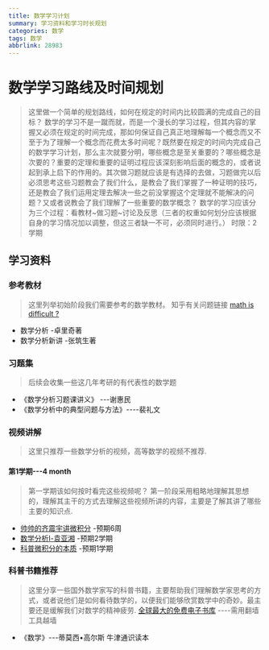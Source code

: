 ```yaml
---
title: 数学学习计划
summary: 学习资料和学习时长规划
categories: 数学
tags: 数学
abbrlink: 28983
---
```


# 数学学习路线及时间规划

> 这里做一个简单的规划路线，如何在规定的时间内比较圆满的完成自己的目标？
> 数学的学习不是一蹴而就，而是一个漫长的学习过程，但其内容的掌握又必须在规定的时间完成，那如何保证自己真正地理解每一个概念而又不至于为了理解一个概念而花费太多时间呢？既然要在规定的时间内完成自己的数学学习计划，那么主次就要分明，哪些概念是至关重要的？哪些概念是次要的？重要的定理和重要的证明过程应该深刻影响后面的概念的，或者说起到承上启下的作用的。其次做习题就应该是有选择的去做，习题做完以后必须思考这些习题教会了我们什么，是教会了我们掌握了一种证明的技巧，还是教会了我们运用定理去解决一些之前没掌握这个定理就不能解决的问题？又或者说教会了我们理解了一些重要的数学概念？
> 数学的学习应该分为三个过程：看教材~做习题~讨论及反思（三者的权重如何划分应该根据自身的学习情况加以调整，但这三者缺一不可，必须同时进行。）
> 时限：2学期


## 学习资料

### 参考教材
> 这里列举初始阶段我们需要参考的数学教材。
> 知乎有关问题链接 [math is difficult ?](https://www.zhihu.com/question/24066773/answer/80124451)

* 数学分析  -卓里奇著
* 数学分析新讲 -张筑生著

### 习题集
> 后续会收集一些这几年考研的有代表性的数学题

* 《数学分析习题课讲义》 ---谢惠民
* 《数学分析中的典型问题与方法》----裴礼文

###  视频讲解
> 这里只推荐一些数学分析的视频，高等数学的视频不推荐.

#### 第1学期---4 month
> 第一学期该如何按时看完这些视频呢？ 第一阶段采用粗略地理解其思想的，理解其主干的方式去理解这些视频所讲的内容，主要是了解其讲了哪些主要的知识点.

* [帅帅的齐震宇讲微积分](https://www.bilibili.com/video/BV1ps411E7jf "总时长18h")  -预期6周
* [数学分析Ⅰ-袁亚湘](https://www.bilibili.com/video/BV1h64y1f7RY "总时长66h")  -预期2学期
* [科普微积分的本质](https://www.bilibili.com/video/BV1qW411N7FU "总时长3h")  -预期1学期

### 科普书籍推荐 

> 这里分享一些国外数学家写的科普书籍，主要帮助我们理解数学家思考的方式，或者说他们是如何看待数学的，以便我们能够欣赏数学中的奇妙。最主要还是缓解我们对数学的精神疲劳.
> [全球最大的免费电子书库](https://booksc.org/)    ----需用翻墙工具越墙

* 《数学》---蒂莫西•高尔斯     牛津通识读本

  